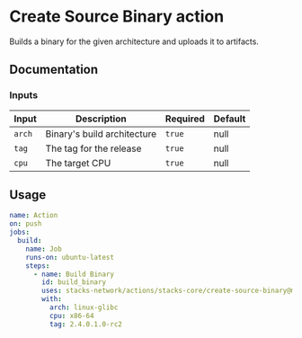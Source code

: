 # Create Source Binary action

Builds a binary for the given architecture and uploads it to artifacts.

## Documentation

### Inputs

| Input  | Description                 | Required | Default |
| ------ | --------------------------- | -------- | ------- |
| `arch` | Binary's build architecture | `true`   | null    |
| `tag`  | The tag for the release     | `true`   | null    |
| `cpu`  | The target CPU              | `true`   | null    |

## Usage

```yaml
name: Action
on: push
jobs:
  build:
    name: Job
    runs-on: ubuntu-latest
    steps:
      - name: Build Binary
        id: build_binary
        uses: stacks-network/actions/stacks-core/create-source-binary@main
        with:
          arch: linux-glibc
          cpu: x86-64
          tag: 2.4.0.1.0-rc2
```
